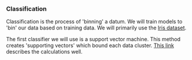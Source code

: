 ### Classification

Classification is the process of 'binning' a datum. We will train models
to 'bin' our data based on training data. We will primarily use the
[Iris dataset](https://en.wikipedia.org/wiki/Iris_flower_data_set).

The first classifier we will use is a support vector machine. This
method creates 'supporting vectors' which bound each data cluster.
[This link](https://ocw.mit.edu/courses/sloan-school-of-management/15-097-prediction-machine-learning-and-statistics-spring-2012/lecture-notes/MIT15_097S12_lec12.pdf) describes the calculations well.

